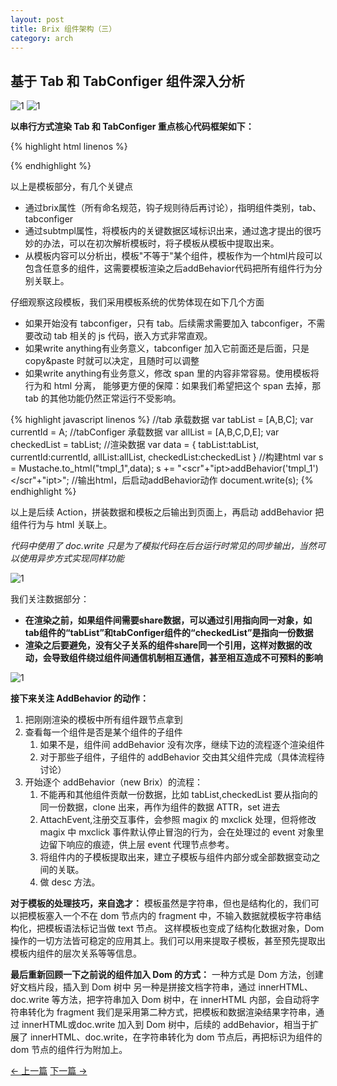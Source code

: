 ```yaml
---
layout: post
title: Brix 组件架构（三）
category: arch
---
```


## 基于 Tab 和 TabConfiger 组件深入分析

![1](/brix/assets/img/brix-arch/3/1.jpg)
![1](/brix/assets/img/brix-arch/3/2.png)

**以串行方式渲染 Tab 和 TabConfiger 重点核心代码框架如下：**

{% highlight html linenos %}
<script type="template" id="tmpl_1">
  <div brix="tab">
    <!--#keyArea-->
    <ul subtmpl="tablist;currentid">
      {{#tablist}}
      <li {{#currentid}}class="current"{{/currentid}}>{{text}}</li>
      {{/tablist}}
    </ul>
    <!--/keyArea-->
    <span>write anything</span>
    <!--#tabConfiger-->
    <div brix="tabconfiger">
      <button>configer</button>
      <div>
        <ul>
          {{#allList}}
            <input type="checkbox" {{#checkedList}}checked{{/checkedList}}/>{{text}}
          {{/allList}}
        </ul>
      </div>
    </div>
    <!--/tabConfiger-->
  </div>
</script>
{% endhighlight %}

以上是模板部分，有几个关键点

- 通过brix属性（所有命名规范，钩子规则待后再讨论），指明组件类别，tab、tabconfiger
- 通过subtmpl属性，将模板内的关键数据区域标识出来，通过逸才提出的很巧妙的办法，可以在初次解析模板时，将子模板从模板中提取出来。
- 从模板内容可以分析出，模板"不等于"某个组件，模板作为一个html片段可以包含任意多的组件，这需要模板渲染之后addBehavior代码把所有组件行为分别关联上。

仔细观察这段模板，我们采用模板系统的优势体现在如下几个方面

- 如果开始没有 tabconfiger，只有 tab。后续需求需要加入 tabconfiger，不需要改动 tab 相关的 js 代码，嵌入方式非常直观。
- 如果<span>write anything</span>有业务意义，tabconfiger 加入它前面还是后面，只是 copy&paste 时就可以决定，且随时可以调整
- 如果<span>write anything</span>有业务意义，修改 span 里的内容非常容易。使用模板将行为和 html 分离，
  能够更方便的保障：如果我们希望把这个 span 去掉，那 tab 的其他功能仍然正常运行不受影响。

{% highlight javascript linenos %}
//tab 承载数据
var tabList = [A,B,C];
var currentId = A;
//tabConfiger 承载数据
var allList = [A,B,C,D,E];
var checkedList = tabList;
//渲染数据
var data = {
    tabList:tabList,
    currentId:currentId,
    allList:allList,
    checkedList:checkedList
}
//构建html
var s = Mustache.to_html("tmpl_1",data);
s += "<scr"+"ipt>addBehavior('tmpl_1')</scr"+"ipt>";
//输出html，后启动addBehavior动作
document.write(s);
{% endhighlight %}

以上是后续 Action，拼装数据和模板之后输出到页面上，再启动 addBehavior 把组件行为与 html 关联上。

*代码中使用了 doc.write 只是为了模拟代码在后台运行时常见的同步输出，当然可以使用异步方式实现同样功能*

![1](/brix/assets/img/brix-arch/3/33.jpg)

我们关注数据部分：

- **在渲染之前，如果组件间需要share数据，可以通过引用指向同一对象，如tab组件的“tabList”和tabConfiger组件的“checkedList”是指向一份数据**
- **渲染之后要避免，没有父子关系的组件share同一个引用，这样对数据的改动，会导致组件绕过组件间通信机制相互通信，甚至相互造成不可预料的影响**

![1](/brix/assets/img/brix-arch/3/44.jpg)

**接下来关注 AddBehavior 的动作：**

1. 把刚刚渲染的模板中所有组件跟节点拿到
2. 查看每一个组件是否是某个组件的子组件
   1. 如果不是，组件间 addBehavior 没有次序，继续下边的流程逐个渲染组件
   2. 对于那些子组件，子组件的 addBehavior 交由其父组件完成（具体流程待讨论）
3. 开始逐个 addBehavior（new Brix）的流程：
   1. 不能再和其他组件贡献一份数据，比如 tabList,checkedList 要从指向的同一份数据，clone 出来，再作为组件的数据 ATTR，set 进去
   2. AttachEvent,注册交互事件，会参照 magix 的 mxclick 处理，但将修改 magix 中 mxclick
      事件默认停止冒泡的行为，会在处理过的 event 对象里边留下响应的痕迹，供上层 event 代理节点参考。
   3. 将组件内的子模板提取出来，建立子模板与组件内部分或全部数据变动之间的关联。
   4. 做 desc 方法。

**对于模板的处理技巧，来自逸才：**
模板虽然是字符串，但也是结构化的，我们可以把模板塞入一个不在 dom 节点内的 fragment 中，不输入数据就模板字符串结构化，把模板语法标记当做 text 节点。 这样模板也变成了结构化数据对象，Dom 操作的一切方法皆可稳定的应用其上。我们可以用来提取子模板，甚至预先提取出模板内组件的层次关系等等信息。

**最后重新回顾一下之前说的组件加入 Dom 的方式：**
一种方式是 Dom 方法，创建好文档片段，插入到 Dom 树中
另一种是拼接文档字符串，通过 innerHTML、doc.write 等方法，把字符串加入 Dom 树中，在 innerHTML 内部，会自动将字符串转化为 fragment
我们是采用第二种方式，把模板和数据渲染结果字符串，通过 innerHTML或doc.write 加入到 Dom 树中，后续的 addBehavior，相当于扩展了 innerHTML、doc.write，在字符串转化为 dom 节点后，再把标识为组件的 dom 节点的组件行为附加上。

<div class="bottom-nav">
    <a rel="previous" href="/brix{{page.previous.url}}">&larr; 上一篇</a>
    <a rel="next" href="/brix{{page.next.url}}">下一篇 &rarr;</a>
</div>